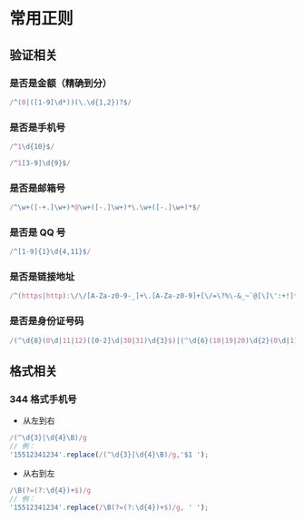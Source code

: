 # 常用正则

## 验证相关

### 是否是金额（精确到分）

```js
/^(0|([1-9]\d*))(\.\d{1,2})?$/
```

### 是否是手机号

```js
/^1\d{10}$/

/^1[3-9]\d{9}$/
```

### 是否是邮箱号

```js
/^\w+([-+.]\w+)*@\w+([-.]\w+)*\.\w+([-.]\w+)*$/
```

### 是否是 QQ 号

```js
/^[1-9]{1}\d{4,11}$/
```

### 是否是链接地址

```js
/^(https|http):\/\/[A-Za-z0-9-_]+\.[A-Za-z0-9]+[\/=\?%\-&_~`@[\]\':+!]*([^<>\"\"])*$/
```

### 是否是身份证号码

```js
/(^\d{8}(0\d|11|12)([0-2]\d|30|31)\d{3}$)|(^\d{6}(18|19|20)\d{2}(0\d|11|12)([0-2]\d|30|31)\d{3}(\d|X|x)$)/
```

## 格式相关

### 344 格式手机号

- 从左到右

```js
/(^\d{3}|\d{4}\B)/g
// 例：
'15512341234'.replace(/(^\d{3}|\d{4}\B)/g,'$1 ');
```

- 从右到左

```js
/\B(?=(?:\d{4})+$)/g
// 例：
'15512341234'.replace(/\B(?=(?:\d{4})+$)/g, ' ');
```